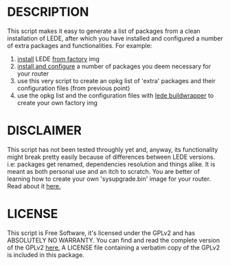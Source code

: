 # DESCRIPTION

This script makes it easy to generate a list of packages from a clean installation of LEDE, after which you have installed and configured a number of extra packages and functionalities. For example:

1. [install](https://lede-project.org/docs/guide-quick-start/start) LEDE [from factory](https://lede-project.org/docs/guide-quick-start/factory_installation) img
2. [install and configure](https://lede-project.org/docs/start) a number of packages you deem necessary for your router
3. use this very script to create an opkg list of 'extra' packages and their configuration files (from previous point)
4. use the opkg list and the configuration files with [lede buildwrapper](https://github.com/aasgit/lede-buildwrapper) to create your own factory img

# DISCLAIMER

This script has not been tested throughly yet and, anyway, its functionality might break pretty easily because of differences between LEDE versions. i.e: packages get renamed, dependencies resolution and things alike. It is meant as both personal use and an itch to scratch. You are better of learning how to create your own 'sysupgrade.bin' image for your router. Read about it [here.](https://lede-project.org/docs/user-guide/imagebuilder)

# LICENSE

This script is Free Software, it's licensed under the GPLv2 and has ABSOLUTELY NO WARRANTY. You can find and read the complete version of the GPLv2 [here.](https://www.gnu.org/licenses/old-licenses/gpl-2.0.en.html) A LICENSE file containing a verbatim copy of the GPLv2 is included in this package.

